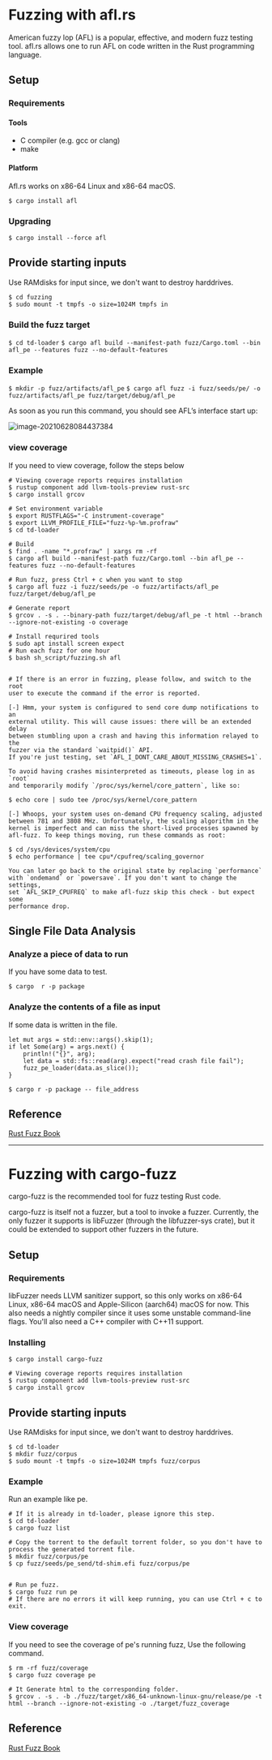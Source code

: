 # Fuzzing with afl.rs

American fuzzy lop (AFL) is a popular, effective, and modern fuzz testing tool. afl.rs allows one to run AFL on code written in the Rust programming language.

## Setup

### Requirements

#### Tools
- C compiler (e.g. gcc or clang)
- make

#### Platform

Afl.rs works on x86-64 Linux and x86-64 macOS.

`$ cargo install afl`

### Upgrading

`$ cargo install --force afl`

## Provide starting inputs

Use RAMdisks for input since, we don't want to destroy harddrives.

```
$ cd fuzzing
$ sudo mount -t tmpfs -o size=1024M tmpfs in
```

### Build the fuzz target

`$ cd td-loader`
`$ cargo afl build --manifest-path fuzz/Cargo.toml --bin afl_pe --features fuzz --no-default-features`

### Example

`$ mkdir -p fuzz/artifacts/afl_pe`
`$ cargo afl fuzz -i fuzz/seeds/pe/ -o fuzz/artifacts/afl_pe fuzz/target/debug/afl_pe`

As soon as you run this command, you should see AFL’s interface start up:

![image-20210628084437384](fuzz.png)

### view coverage

If you need to view coverage, follow the steps below
```
# Viewing coverage reports requires installation
$ rustup component add llvm-tools-preview rust-src
$ cargo install grcov

# Set environment variable
$ export RUSTFLAGS="-C instrument-coverage"
$ export LLVM_PROFILE_FILE="fuzz-%p-%m.profraw"
$ cd td-loader

# Build 
$ find . -name "*.profraw" | xargs rm -rf
$ cargo afl build --manifest-path fuzz/Cargo.toml --bin afl_pe --features fuzz --no-default-features

# Run fuzz, press Ctrl + c when you want to stop
$ cargo afl fuzz -i fuzz/seeds/pe -o fuzz/artifacts/afl_pe fuzz/target/debug/afl_pe

# Generate report
$ grcov . -s . --binary-path fuzz/target/debug/afl_pe -t html --branch --ignore-not-existing -o coverage
```

```
# Install requrired tools
$ sudo apt install screen expect
# Run each fuzz for one hour
$ bash sh_script/fuzzing.sh afl


# If there is an error in fuzzing, please follow, and switch to the root
user to execute the command if the error is reported.

[-] Hmm, your system is configured to send core dump notifications to an
external utility. This will cause issues: there will be an extended delay
between stumbling upon a crash and having this information relayed to the
fuzzer via the standard `waitpid()` API.
If you're just testing, set `AFL_I_DONT_CARE_ABOUT_MISSING_CRASHES=1`.

To avoid having crashes misinterpreted as timeouts, please log in as `root`
and temporarily modify `/proc/sys/kernel/core_pattern`, like so:

$ echo core | sudo tee /proc/sys/kernel/core_pattern

[-] Whoops, your system uses on-demand CPU frequency scaling, adjusted
between 781 and 3808 MHz. Unfortunately, the scaling algorithm in the
kernel is imperfect and can miss the short-lived processes spawned by
afl-fuzz. To keep things moving, run these commands as root:

$ cd /sys/devices/system/cpu
$ echo performance | tee cpu*/cpufreq/scaling_governor

You can later go back to the original state by replacing `performance`
with `ondemand` or `powersave`. If you don't want to change the settings,
set `AFL_SKIP_CPUFREQ` to make afl-fuzz skip this check - but expect some
performance drop.
```

## Single File Data Analysis

### Analyze a piece of data to run

If you have some data to test.

`$ cargo  r -p package`

### Analyze the contents of a file as input

If some data is written in the file.

```
let mut args = std::env::args().skip(1);
if let Some(arg) = args.next() {
    println!("{}", arg);
    let data = std::fs::read(arg).expect("read crash file fail");
    fuzz_pe_loader(data.as_slice());
}
```
`$ cargo r -p package -- file_address`


## Reference

[Rust Fuzz Book](https://rust-fuzz.github.io/book/afl/setup.html)

* * * * 

# Fuzzing with cargo-fuzz

cargo-fuzz is the recommended tool for fuzz testing Rust code.

cargo-fuzz is itself not a fuzzer, but a tool to invoke a fuzzer. Currently, the only fuzzer it supports is libFuzzer (through the libfuzzer-sys crate), but it could be extended to support other fuzzers in the future.

## Setup 

### Requirements
libFuzzer needs LLVM sanitizer support, so this only works on x86-64 Linux, x86-64 macOS and Apple-Silicon (aarch64) macOS for now. This also needs a nightly compiler since it uses some unstable command-line flags. You'll also need a C++ compiler with C++11 support.

### Installing

```
$ cargo install cargo-fuzz

# Viewing coverage reports requires installation
$ rustup component add llvm-tools-preview rust-src
$ cargo install grcov
```
## Provide starting inputs

Use RAMdisks for input since, we don't want to destroy harddrives.

```
$ cd td-loader
$ mkdir fuzz/corpus
$ sudo mount -t tmpfs -o size=1024M tmpfs fuzz/corpus
```

### Example
Run an example like pe.
```
# If it is already in td-loader, please ignore this step.
$ cd td-loader
$ cargo fuzz list

# Copy the torrent to the default torrent folder, so you don't have to process the generated torrent file.
$ mkdir fuzz/corpus/pe
$ cp fuzz/seeds/pe_send/td-shim.efi fuzz/corpus/pe


# Run pe fuzz.
$ cargo fuzz run pe
# If there are no errors it will keep running, you can use Ctrl + c to exit.
```

### View coverage

If you need to see the coverage of pe's running fuzz, Use the following command.
```
$ rm -rf fuzz/coverage
$ cargo fuzz coverage pe

# It Generate html to the corresponding folder.
$ grcov . -s . -b ./fuzz/target/x86_64-unknown-linux-gnu/release/pe -t html --branch --ignore-not-existing -o ./target/fuzz_coverage
```

## Reference

[Rust Fuzz Book](https://rust-fuzz.github.io/book/cargo-fuzz/setup.html)
